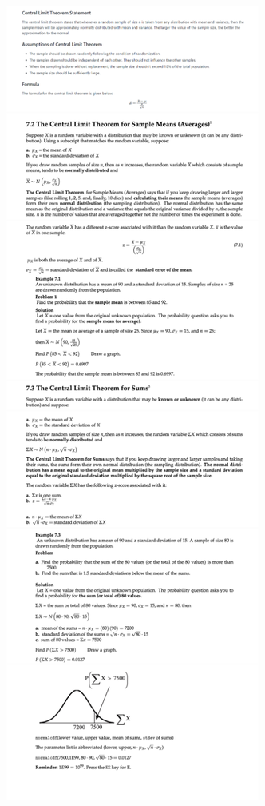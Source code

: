 <img src="images/theory .png"/>
<img src="images/Image 28-05-23 at 3.33 PM.jpeg"/>
<img src="images/Image 28-05-23 at 3.34 PM.jpeg"/>
<img src="images/Image 28-05-23 at 3.35 PM (1).jpeg"/>
<img src="images/Image 28-05-23 at 3.35 PM.jpeg"/>
<img src="images/Image 28-05-23 at 3.36 PM.jpeg"/>
<img src="images/Image 28-05-23 at 3.36 PM (1).jpeg"/>


